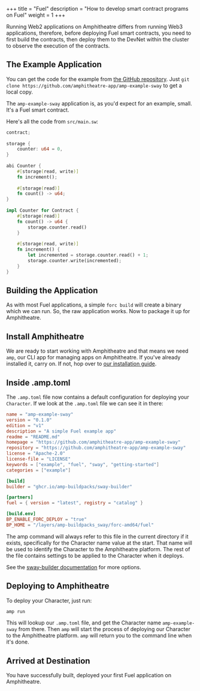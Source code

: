 +++
title = "Fuel"
description = "How to develop smart contract programs on Fuel"
weight = 1
+++

Running Web2 applications on Amphitheatre differs from running Web3 applications, therefore, before deploying Fuel smart contracts, you need to first build the contracts, then deploy them to the DevNet within the cluster to observe the execution of the contracts.

## The Example Application

You can get the code for the example from [the GitHub
repository](https://github.com/amphitheatre-app/amp-example-sway). Just `git clone
https://github.com/amphitheatre-app/amp-example-sway` to get a local copy.

The `amp-example-sway` application is, as you'd expect for an example, small. It's a Fuel
smart contract. 

Here's all the code from `src/main.sw`:

```rust
contract;
 
storage {
    counter: u64 = 0,
}
 
abi Counter {
    #[storage(read, write)]
    fn increment();
 
    #[storage(read)]
    fn count() -> u64;
}
 
impl Counter for Contract {
    #[storage(read)]
    fn count() -> u64 {
        storage.counter.read()
    }
 
    #[storage(read, write)]
    fn increment() {
        let incremented = storage.counter.read() + 1;
        storage.counter.write(incremented);
    }
}
```

## Building the Application

As with most Fuel applications, a simple `forc build` will create a binary
which we can run. So, the raw application works. Now to package
it up for Amphitheatre.

## Install Amphitheatre

We are ready to start working with Amphitheatre and that means we need `amp`, our CLI
app for managing apps on Amphitheatre. If you've already installed it, carry on. If not,
hop over to [our installation guide](@/installation/_index.md).

## Inside .amp.toml

The `.amp.toml` file now contains a default configuration for deploying your
`Character`. If we look at the `.amp.toml` file we can see it in there:

```toml
name = "amp-example-sway"
version = "0.1.0"
edition = "v1"
description = "A simple Fuel example app"
readme = "README.md"
homepage = "https://github.com/amphitheatre-app/amp-example-sway"
repository = "https://github.com/amphitheatre-app/amp-example-sway"
license = "Apache-2.0"
license-file = "LICENSE"
keywords = ["example", "fuel", "sway", "getting-started"]
categories = ["example"]

[build]
builder = "ghcr.io/amp-buildpacks/sway-builder"

[partners]
fuel = { version = "latest", registry = "catalog" }

[build.env]
BP_ENABLE_FORC_DEPLOY = "true"
BP_HOME = "/layers/amp-buildpacks_sway/forc-amd64/fuel"
```

The amp command will always refer to this file in the current directory if it
exists, specifically for the Character name value at the start. That name will
be used to identify the Character to the Amphitheatre platform. The rest of the
file contains settings to be applied to the Character when it deploys.

See the [sway-builder
documentation](https://github.com/amp-buildpacks/sway-builder)
for more options.

## Deploying to Amphitheatre

To deploy your Character, just run:

```sh
amp run
```

This will lookup our `.amp.toml` file, and get the Character name `amp-example-sway`
from there. Then `amp` will start the process of deploying our Character to the
Amphitheatre platform. `amp` will return you to the command line when it's done.

## Arrived at Destination

You have successfully built, deployed your first Fuel application on Amphitheatre.
